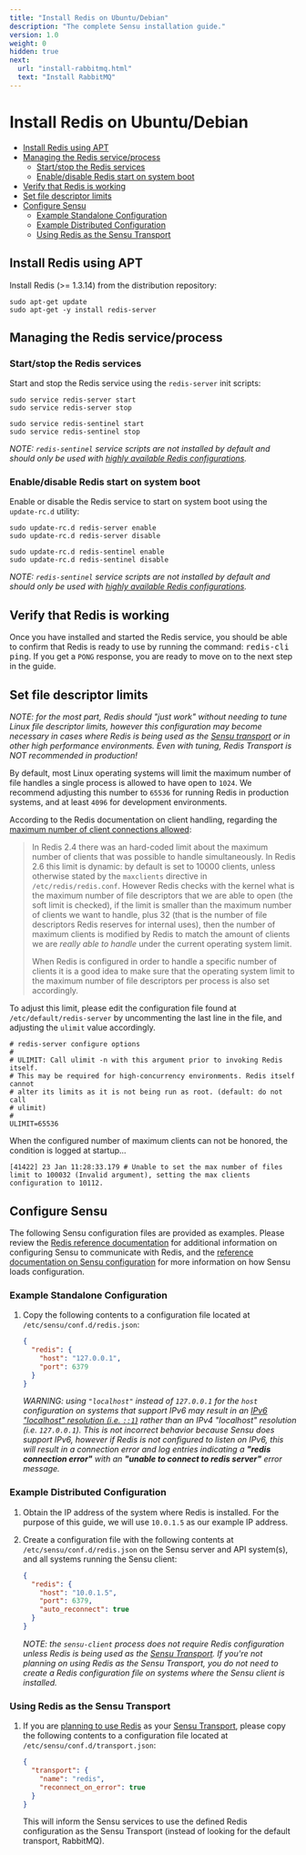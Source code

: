 ```yaml
---
title: "Install Redis on Ubuntu/Debian"
description: "The complete Sensu installation guide."
version: 1.0
weight: 0
hidden: true
next:
  url: "install-rabbitmq.html"
  text: "Install RabbitMQ"
---
```


# Install Redis on Ubuntu/Debian

- [Install Redis using APT](#install-redis-using-apt)
- [Managing the Redis service/process](#manage-the-redis-service-process)
  - [Start/stop the Redis services](#startstop-the-redis-services)
  - [Enable/disable Redis start on system boot](#enabledisable-redis-start-on-system-boot)
- [Verify that Redis is working](#verify-that-redis-is-working)
- [Set file descriptor limits](#set-file-descriptor-limits)
- [Configure Sensu](#configure-sensu)
  - [Example Standalone Configuration](#example-standalone-configuration)
  - [Example Distributed Configuration](#example-distributed-configuration)
  - [Using Redis as the Sensu Transport](#using-redis-as-the-sensu-transport)

## Install Redis using APT

Install Redis (>= 1.3.14) from the distribution repository:

~~~ shell
sudo apt-get update
sudo apt-get -y install redis-server
~~~

## Managing the Redis service/process

### Start/stop the Redis services

Start and stop the Redis service using the `redis-server` init scripts:

~~~ shell
sudo service redis-server start
sudo service redis-server stop
~~~

~~~ shell
sudo service redis-sentinel start
sudo service redis-sentinel stop
~~~

_NOTE: `redis-sentinel` service scripts are not installed by default and should
only be used with [highly available Redis configurations][7]._

### Enable/disable Redis start on system boot

Enable or disable the Redis service to start on system boot using the
`update-rc.d` utility:

~~~ shell
sudo update-rc.d redis-server enable
sudo update-rc.d redis-server disable
~~~

~~~ shell
sudo update-rc.d redis-sentinel enable
sudo update-rc.d redis-sentinel disable
~~~

_NOTE: `redis-sentinel` service scripts are not installed by default and should
only be used with [highly available Redis configurations][7]._

## Verify that Redis is working

Once you have installed and started the Redis service, you should be able to
confirm that Redis is ready to use by running the command:  <kbd>redis-cli
ping</kbd>. If you get a `PONG` response, you are ready to move on to the next
step in the guide.

## Set file descriptor limits

_NOTE: for the most part, Redis should "just work" without needing to tune Linux
file descriptor limits, however this configuration may become necessary in cases
where Redis is being used as the [Sensu transport][3] or in other high
performance environments. Even with tuning, Redis Transport is NOT recommended in production!_

By default, most Linux operating systems will limit the maximum number of file
handles a single process is allowed to have open to `1024`. We recommend
adjusting this number to `65536` for running Redis in production systems, and at
least `4096` for development environments.

According to the Redis documentation on client handling, regarding the [maximum
number of client connections allowed][6]:

> In Redis 2.4 there was an hard-coded limit about the maximum number of clients
  that was possible to handle simultaneously. In Redis 2.6 this limit is
  dynamic: by default is set to 10000 clients, unless otherwise stated by the
  `maxclients` directive in `/etc/redis/redis.conf`. However Redis checks with
  the kernel what is the maximum number of file descriptors that we are able to
  open (the soft limit is checked), if the limit is smaller than the maximum
  number of clients we want to handle, plus 32 (that is the number of file
  descriptors Redis reserves for internal uses), then the number of maximum
  clients is modified by Redis to match the amount of clients we are _really
  able to handle_ under the current operating system limit.
>
> When Redis is configured in order to handle a specific number of clients it is
  a good idea to make sure that the operating system limit to the maximum number
  of file descriptors per process is also set accordingly.

To adjust this limit, please edit the configuration file found at
`/etc/default/redis-server` by uncommenting the last line in the file, and
adjusting the `ulimit` value accordingly.

~~~ shell
# redis-server configure options
#
# ULIMIT: Call ulimit -n with this argument prior to invoking Redis itself.
# This may be required for high-concurrency environments. Redis itself cannot
# alter its limits as it is not being run as root. (default: do not call
# ulimit)
#
ULIMIT=65536
~~~

When the configured number of maximum clients can not be honored, the condition
is logged at startup...

~~~
[41422] 23 Jan 11:28:33.179 # Unable to set the max number of files limit to 100032 (Invalid argument), setting the max clients configuration to 10112.
~~~

## Configure Sensu

The following Sensu configuration files are provided as examples. Please review
the [Redis reference documentation][1] for additional information on configuring
Sensu to communicate with Redis, and the [reference documentation on Sensu
configuration][2] for more information on how Sensu loads configuration.

### Example Standalone Configuration

1. Copy the following contents to a configuration file located at
   `/etc/sensu/conf.d/redis.json`:

   ~~~ json
   {
     "redis": {
       "host": "127.0.0.1",
       "port": 6379
     }
   }
   ~~~

   _WARNING: using `"localhost"` instead of `127.0.0.1` for the `host`
   configuration on systems that support IPv6 may result in an [IPv6 "localhost"
   resolution (i.e. `::1`)][5] rather than an IPv4 "localhost" resolution (i.e.
   `127.0.0.1`). This is not incorrect behavior because Sensu does support IPv6,
   however if Redis is not configured to listen on IPv6, this will result in a
   connection error and log entries indicating a **"redis connection error"**
   with an **"unable to connect to redis server"** error message._

### Example Distributed Configuration

1. Obtain the IP address of the system where Redis is installed. For the purpose
   of this guide, we will use `10.0.1.5` as our example IP address.

2. Create a configuration file  with the following contents at
   `/etc/sensu/conf.d/redis.json` on the Sensu server and API system(s), and all
   systems running the Sensu client:

   ~~~ json
   {
     "redis": {
       "host": "10.0.1.5",
       "port": 6379,
       "auto_reconnect": true
     }
   }
   ~~~

   _NOTE: the `sensu-client` process does not require Redis configuration
   unless Redis is being used as the [Sensu Transport][3]. If you're not
   planning on using Redis as the Sensu Transport, you do not need to create a
   Redis configuration file on systems where the Sensu client is installed._

### Using Redis as the Sensu Transport

1. If you are [planning to use Redis][4] as your [Sensu Transport][3], please
   copy the following contents to a configuration file located at
   `/etc/sensu/conf.d/transport.json`:

   ~~~ json
   {
     "transport": {
       "name": "redis",
       "reconnect_on_error": true
     }
   }
   ~~~

   This will inform the Sensu services to use the defined Redis configuration as
   the Sensu Transport (instead of looking for the default transport, RabbitMQ).

[1]:  ../reference/redis.html
[2]:  ../reference/configuration.html
[3]:  ../reference/transport.html
[4]:  installation-prerequisites.html#selecting-a-transport
[5]:  https://en.wikipedia.org/wiki/IPv6_address#Local_addresses
[6]:  http://redis.io/topics/clients#maximum-number-of-clients
[7]:  ../reference/redis.html#redis-high-availability-configuration
